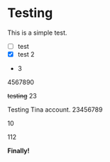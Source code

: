 
# Testing

This is a simple test.

- [ ] test
- [x] test 2
- 3

4567890

~~testing~~ 23

Testing Tina account. 23456789

10

112

**Finally!**